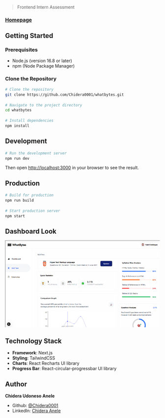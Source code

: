 > Frontend Intern Assessment

### [Homepage]()

## Getting Started

### Prerequisites
- Node.js (version 16.8 or later)
- npm (Node Package Manager)

### Clone the Repository

```bash
# Clone the repository
git clone https://github.com/Chidera0001/whatbytes.git

# Navigate to the project directory
cd whatbytes

# Install dependencies
npm install
```

## Development

```bash
# Run the development server
npm run dev
```

Then open [http://localhost:3000](http://localhost:3000) in your browser to see the result.

## Production

```bash
# Build for production
npm run build

# Start production server
npm start
```

## Dashboard Look
<p>
  <img src='public/images/dashboard.png' alt='dashboard image'/>
</p>

## Technology Stack
- **Framework**: Next.js
- **Styling**: TailwindCSS
- **Charts**: React Recharts UI library
- **Progress Bar**: React-circular-progressbar UI library

## Author

**Chidera Udoneso Anele**

* Github: [@Chidera0001](https://github.com/Chidera0001)
* LinkedIn: [Chidera Anele](https://www.linkedin.com/in/chidera-anele/)